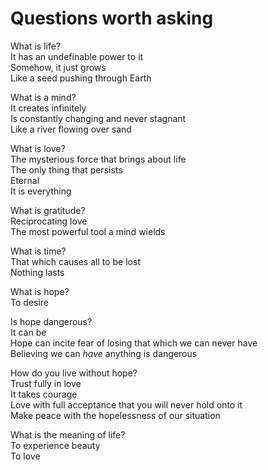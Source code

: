 # Questions worth asking

What is life?  
It has an undefinable power to it  
Somehow, it just grows  
Like a seed pushing through Earth  

What is a mind?  
It creates infinitely  
Is constantly changing and never stagnant  
Like a river flowing over sand  

What is love?  
The mysterious force that brings about life  
The only thing that persists  
Eternal  
It is everything  

What is gratitude?  
Reciprocating love  
The most powerful tool a mind wields  

What is time?  
That which causes all to be lost  
Nothing lasts  

What is hope?  
To desire  

Is hope dangerous?  
It can be  
Hope can incite fear of losing that which we can never have  
Believing we can _have_ anything is dangerous  

How do you live without hope?  
Trust fully in love  
It takes courage  
Love with full acceptance that you will never hold onto it  
Make peace with the hopelessness of our situation  

What is the meaning of life?  
To experience beauty  
To love  
